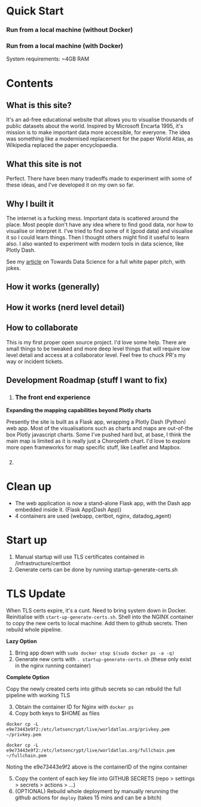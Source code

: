 # Quick Start

### Run from a local machine (without Docker)



### Run from a local machine (with Docker)

System requirements: ~4GB RAM


# Contents

## What is this site?

It's an ad-free educational website that allows you to visualise thousands of public datasets about the world. Inspired by Microsoft Encarta 1995, it's mission is to make important data more accessible, for everyone. The idea was something like a modernised replacement for the paper World Atlas, as Wikipedia replaced the paper encyclopaedia.

## What this site is not

Perfect. There have been many tradeoffs made to experiment with some of these ideas, and I've developed it on my own so far.

## Why I built it

The internet is a fucking mess. Important data is scattered around the place. Most people don't have any idea where to find good data, nor how to visualise or interpret it. I've tried to find some of it (good data) and visualise it so I could learn things. Then I thought others might find it useful to learn also. I also wanted to experiment with modern tools in data science, like Plotly Dash.

See my [article](https://medium.com/towards-data-science/ive-built-a-public-world-atlas-with-2-500-datasets-to-explore-8b9ae799e345) on Towards Data Science for a full white paper pitch, with jokes.

## How it works (generally)

## How it works (nerd level detail)

## How to collaborate

This is my first proper open source project. I'd love some help. There are small things to be tweaked and more deep level things that will require low level detail and access at a collaborator level. Feel free to chuck PR's my way or incident tickets.

## Development Roadmap (stuff I want to fix)

1. ### The front end experience

**Expanding the mapping capabilities beyond Plotly charts**

Presently the site is built as a Flask app, wrapping a Plotly Dash (Python) web app. Most of the visualisations such as charts and maps are out-of-the box Plotly javascript charts. Some I've pushed hard but, at base, I think the main map is limited as it is really just a Choropleth chart. I'd love to explore more open frameworks for map specific stuff, like Leaflet and Mapbox.

2. ### 




# Clean up


* The web application is now a stand-alone Flask app, with the Dash app embedded inside it. (Flask App(Dash App))
* 4 containers are used (webapp, certbot, nginx, datadog_agent)

# Start up
1. Manual startup will use TLS certificates contained in /infrastructure/certbot
2. Generate certs can be done by running startup-generate-certs.sh

# TLS Update

When TLS certs expire, it's a cunt. Need to bring system down in Docker. Reinitialise with `start-up-generate-certs.sh`. Shell into the NGINX container to copy the new certs to local machine. Add them to github secrets. Then rebuild whole pipeline.

**Lazy Option**
1. Bring app down with `sudo docker stop $(sudo docker ps -a -q)`
2. Generate new certs with `. startup-generate-certs.sh` (these only exist in the nginx running container)

**Complete Option**

Copy the newly created certs into github secrets so can rebuild the full pipeline with working TLS

3. Obtain the container ID for Nginx with `docker ps`
4. Copy both keys to $HOME as files 

`docker cp -L e9e73443e9f2:/etc/letsencrypt/live/worldatlas.org/privkey.pem ~/privkey.pem`

`docker cp -L e9e73443e9f2:/etc/letsencrypt/live/worldatlas.org/fullchain.pem ~/fullchain.pem`

Noting the e9e73443e9f2 above is the containerID of the nginx container

5. Copy the content of each key file into GITHUB SECRETS (repo > settings > secrets > actions > ...)
6. (OPTIONAL) Rebuild whole deployment by manually rerunning the github actions for `deploy` (takes 15 mins and can be a bitch)



